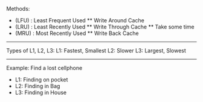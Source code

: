 Methods:

-   (LFU) : Least Frequent Used
    \*\* Write Around Cache
-   (LRU) : Least Recently Used
    \*\* Write Through Cache
    \*\* Take some time
-   (MRU) : Most Recently Used
    \*\* Write Back Cache

<hr />

Types of L1, L2, L3:
L1: Fastest, Smallest
L2: Slower
L3: Largest, Slowest

<hr />

Example: Find a lost cellphone

-   L1: Finding on pocket
-   L2: Finding in Bag
-   L3: Finding in House
